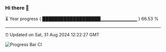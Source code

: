 ### Hi there 👋

⏳ Year progress { ███████████████████▁▁▁▁▁▁▁▁▁▁▁ } 66.53 %

---

⏰ Updated on Sat, 31 Aug 2024 12:22:27 GMT

![Progress Bar CI](https://github.com/liununu/liununu/workflows/Progress%20Bar%20CI/badge.svg)
